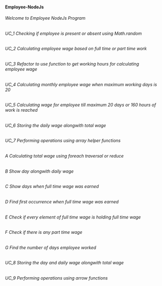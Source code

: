 #### Employee-NodeJs

###### Welcome to Employee NodeJs Program

###### UC_1 Checking if employee is present or absent using Math.random

###### UC_2 Calculating employee wage based on full time or part time work

###### UC_3 Refactor to use function to get working hours for calculating employee wage

###### UC_4 Calculating monthly employee wage when maximum working days is 20

###### UC_5 Calculating wage for employee till maximum 20 days or 160 hours of work is reached

###### UC_6 Storing the daily wage alongwith total wage

###### UC_7 Performing operations using array helper functions
###### A  Calculating total wage using foreach traversal or reduce
###### B Show day alongwith daily wage
###### C Show days when full time wage was earned
###### D Find first occurrence when full time wage was earned
###### E Check if every element of full time wage is holding full time wage
###### F Check if there is any part time wage
###### G Find the number of days employee worked

###### UC_8 Storing the day and daily wage alongwith total wage

###### UC_9 Performing operations using arrow functions